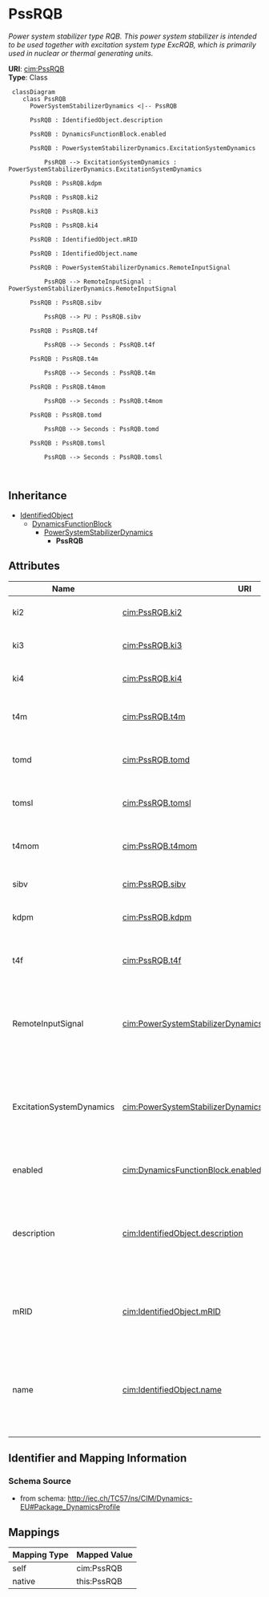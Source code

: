 # PssRQB


_Power system stabilizer type RQB. This power system stabilizer is intended to be used together with excitation system type ExcRQB, which is primarily used in nuclear or thermal generating units._





**URI**: [cim:PssRQB](http://iec.ch/TC57/CIM100#PssRQB)<br />
**Type**: Class




```mermaid
 classDiagram
    class PssRQB
      PowerSystemStabilizerDynamics <|-- PssRQB
      
      PssRQB : IdentifiedObject.description
        
      PssRQB : DynamicsFunctionBlock.enabled
        
      PssRQB : PowerSystemStabilizerDynamics.ExcitationSystemDynamics
        
          PssRQB --> ExcitationSystemDynamics : PowerSystemStabilizerDynamics.ExcitationSystemDynamics
        
      PssRQB : PssRQB.kdpm
        
      PssRQB : PssRQB.ki2
        
      PssRQB : PssRQB.ki3
        
      PssRQB : PssRQB.ki4
        
      PssRQB : IdentifiedObject.mRID
        
      PssRQB : IdentifiedObject.name
        
      PssRQB : PowerSystemStabilizerDynamics.RemoteInputSignal
        
          PssRQB --> RemoteInputSignal : PowerSystemStabilizerDynamics.RemoteInputSignal
        
      PssRQB : PssRQB.sibv
        
          PssRQB --> PU : PssRQB.sibv
        
      PssRQB : PssRQB.t4f
        
          PssRQB --> Seconds : PssRQB.t4f
        
      PssRQB : PssRQB.t4m
        
          PssRQB --> Seconds : PssRQB.t4m
        
      PssRQB : PssRQB.t4mom
        
          PssRQB --> Seconds : PssRQB.t4mom
        
      PssRQB : PssRQB.tomd
        
          PssRQB --> Seconds : PssRQB.tomd
        
      PssRQB : PssRQB.tomsl
        
          PssRQB --> Seconds : PssRQB.tomsl
        
      
```





## Inheritance
* [IdentifiedObject](IdentifiedObject.md)
    * [DynamicsFunctionBlock](DynamicsFunctionBlock.md)
        * [PowerSystemStabilizerDynamics](PowerSystemStabilizerDynamics.md)
            * **PssRQB**



## Attributes


| Name | URI | Cardinality and Range | Description | Inheritance |
| ---  | --- | --- | --- | --- |
| ki2 | [cim:PssRQB.ki2](http://iec.ch/TC57/CIM100#PssRQB.ki2) | 1..1 <br />  float  | Speed input gain (<i>Ki2</i>) | direct |
| ki3 | [cim:PssRQB.ki3](http://iec.ch/TC57/CIM100#PssRQB.ki3) | 1..1 <br />  float  | Electrical power input gain (<i>Ki3</i>) | direct |
| ki4 | [cim:PssRQB.ki4](http://iec.ch/TC57/CIM100#PssRQB.ki4) | 1..1 <br />  float  | Mechanical power input gain (<i>Ki4</i>) | direct |
| t4m | [cim:PssRQB.t4m](http://iec.ch/TC57/CIM100#PssRQB.t4m) | 1..1 <br />  [Seconds](Seconds.md)  | Input time constant (<i>T4M</i>) (&gt;= 0) | direct |
| tomd | [cim:PssRQB.tomd](http://iec.ch/TC57/CIM100#PssRQB.tomd) | 1..1 <br />  [Seconds](Seconds.md)  | Speed delay (<i>TOMD</i>) (&gt;= 0) | direct |
| tomsl | [cim:PssRQB.tomsl](http://iec.ch/TC57/CIM100#PssRQB.tomsl) | 1..1 <br />  [Seconds](Seconds.md)  | Speed time constant (<i>TOMSL</i>) (&gt;= 0) | direct |
| t4mom | [cim:PssRQB.t4mom](http://iec.ch/TC57/CIM100#PssRQB.t4mom) | 1..1 <br />  [Seconds](Seconds.md)  | Speed time constant (<i>T4MOM</i>) (&gt;= 0) | direct |
| sibv | [cim:PssRQB.sibv](http://iec.ch/TC57/CIM100#PssRQB.sibv) | 1..1 <br />  [PU](PU.md)  | Speed deadband (<i>SIBV</i>) | direct |
| kdpm | [cim:PssRQB.kdpm](http://iec.ch/TC57/CIM100#PssRQB.kdpm) | 1..1 <br />  float  | Lead lag gain (<i>KDPM</i>) | direct |
| t4f | [cim:PssRQB.t4f](http://iec.ch/TC57/CIM100#PssRQB.t4f) | 1..1 <br />  [Seconds](Seconds.md)  | Lead lag time constant (<i>T4F</i>) (&gt;= 0) | direct |
| RemoteInputSignal | [cim:PowerSystemStabilizerDynamics.RemoteInputSignal](http://iec.ch/TC57/CIM100#PowerSystemStabilizerDynamics.RemoteInputSignal) | 0..* <br />  [RemoteInputSignal](RemoteInputSignal.md)  | Remote input signal used by this power system stabilizer model | [PowerSystemStabilizerDynamics](PowerSystemStabilizerDynamics.md) |
| ExcitationSystemDynamics | [cim:PowerSystemStabilizerDynamics.ExcitationSystemDynamics](http://iec.ch/TC57/CIM100#PowerSystemStabilizerDynamics.ExcitationSystemDynamics) | 1..1 <br />  [ExcitationSystemDynamics](ExcitationSystemDynamics.md)  | Excitation system model with which this power system stabilizer model is asso... | [PowerSystemStabilizerDynamics](PowerSystemStabilizerDynamics.md) |
| enabled | [cim:DynamicsFunctionBlock.enabled](http://iec.ch/TC57/CIM100#DynamicsFunctionBlock.enabled) | 1..1 <br />  boolean  | Function block used indicator | [DynamicsFunctionBlock](DynamicsFunctionBlock.md) |
| description | [cim:IdentifiedObject.description](http://iec.ch/TC57/CIM100#IdentifiedObject.description) | 0..1 <br />  string  | The description is a free human readable text describing or naming the object | [IdentifiedObject](IdentifiedObject.md) |
| mRID | [cim:IdentifiedObject.mRID](http://iec.ch/TC57/CIM100#IdentifiedObject.mRID) | 1..1 <br />  string  | Master resource identifier issued by a model authority | [IdentifiedObject](IdentifiedObject.md) |
| name | [cim:IdentifiedObject.name](http://iec.ch/TC57/CIM100#IdentifiedObject.name) | 0..1 <br />  string  | The name is any free human readable and possibly non unique text naming the o... | [IdentifiedObject](IdentifiedObject.md) |









## Identifier and Mapping Information







### Schema Source


* from schema: http://iec.ch/TC57/ns/CIM/Dynamics-EU#Package_DynamicsProfile





## Mappings

| Mapping Type | Mapped Value |
| ---  | ---  |
| self | cim:PssRQB |
| native | this:PssRQB |




